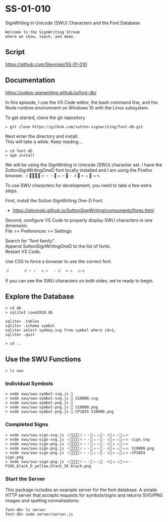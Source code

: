 # SS-01-010
SignWriting in Unicode (SWU) Characters and the Font Database

```Welcome to the SignWriting Stream```  
```where we show, teach, and demo.```


## Script
https://github.com/Slevinski/SS-01-010

## Documentation
https://sutton-signwriting.github.io/font-db/

In this episode, I use the VS Code editor, the bash command line, and the Node runtime environment on Windows 10 with the Linux subsystem.

To get started, clone the git repository

    > git clone https://github.com/sutton-signwriting/font-db.git 

Next enter the directory and install.  
This will take a while.  Keep reading...

    > cd font-db
    > npm install

We will be using the SignWriting in Unicode (SWU) character set.  I have the SuttonSignWritingOneD font locally installed and I am using the Firefox browser.
𝠀񀀒񀀚񋠥񋡩𝠃𝤝𝤪񋡩𝣷𝤊񀀒𝤈𝣡񋠥𝤍𝤃񀀚𝣯𝣪

To use SWU characters for development, you need to take a few extra steps.

First, install the Sutton SignWriting One-D Font.
* https://slevinski.github.io/SuttonSignWriting/components/fonts.html

Second, configure VS Code to properly display SWU characters in one dimension.  
File >> Preferences >> Settings

Search for "font family".  
Append SuttonSignWritingOneD to the list of fonts.  
Restart VS Code.

Use CSS to force a browser to use the correct font.
<p style="font-family:SuttonSignWritingOneD">𝠀񀀒񀀚񋠥񋡩𝠃𝤝𝤪񋡩𝣷𝤊񀀒𝤈𝣡񋠥𝤍𝤃񀀚𝣯𝣪</p>

If you can see the SWU characters on both sides, we're ready to begin.

## Explore the Database
    > cd db
    > sqlite3 iswa2010.db

    sqlite> .tables
    sqlite> .schema symbol
    sqlite> select symkey,svg from symbol where id=1;
    sqlite> .quit

    > cd ..

## Use the SWU Functions
    > ls swu

### Individual Symbols
    > node swu/swu-symbol-svg.js 񀀚
    > node swu/swu-symbol-svg.js 񀀚 S10000.svg
    > node swu/swu-symbol-png.js 񀀚
    > node swu/swu-symbol-png.js 񀀚 S10000.png
    > node swu/swu-symbol-png.js 񀀚-CP10Z4 S10000.png

### Completed Signs
    > node swu/swu-sign-svg.js 𝠀񀀒񀀚񋠥񋡩𝠃𝤝𝤪񋡩𝣷𝤊񀀒𝤈𝣡񋠥𝤍𝤃񀀚𝣯𝣪
    > node swu/swu-sign-svg.js 𝠀񀀒񀀚񋠥񋡩𝠃𝤝𝤪񋡩𝣷𝤊񀀒𝤈𝣡񋠥𝤍𝤃񀀚𝣯𝣪 sign.svg
    > node swu/swu-sign-png.js 𝠀񀀒񀀚񋠥񋡩𝠃𝤝𝤪񋡩𝣷𝤊񀀒𝤈𝣡񋠥𝤍𝤃񀀚𝣯𝣪
    > node swu/swu-sign-png.js 𝠀񀀒񀀚񋠥񋡩𝠃𝤝𝤪񋡩𝣷𝤊񀀒𝤈𝣡񋠥𝤍𝤃񀀚𝣯𝣪 S10000.png
    > node swu/swu-sign-png.js 𝠀񀀒񀀚񋠥񋡩𝠃𝤝𝤪񋡩𝣷𝤊񀀒𝤈𝣡񋠥𝤍𝤃񀀚𝣯𝣪-CP10Z4 sign.png
    > node swu/swu-sign-png.js 𝠀񀀒񀀚񋠥񋡩𝠃𝤝𝤪񋡩𝣷𝤊񀀒𝤈𝣡񋠥𝤍𝤃񀀚𝣯𝣪-P10G_black_D_yellow,black_Z4 black.png

### Start the Server
This package includes an example server for the font database.  A simple HTTP server that accepts requests for symbols/signs and returns SVG/PNG images and spelling normalizations.

    font-db> ls server
    font-db> node server/server.js
